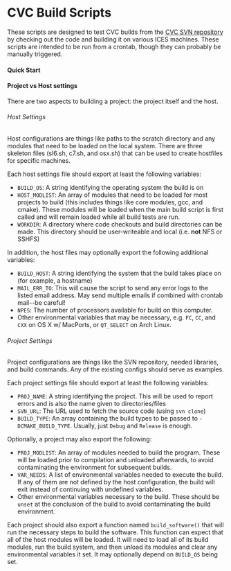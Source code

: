 # CVC Build Scripts

These scripts are designed to test CVC builds from the
[CVC SVN repository](https://svn.ices.utexas.edu/repos/cvc/trunk/) by checking
out the code and building it on various ICES machines. These scripts are
intended to be run from a crontab, though they can probably be manually
triggered.

#### Quick Start



#### Project vs Host settings

There are two aspects to building a project: the project itself and the host.

###### Host Settings

Host configurations are things like paths to the scratch directory and any
modules that need to be loaded on the local system. There are three skeleton
files (sl6.sh, c7.sh, and osx.sh) that can be used to create hostfiles for
specific machines.

Each host settings file should export at least the following variables:

* `BUILD_OS`: A string identifying the operating system the build is on
* `HOST_MODLIST`: An array of modules that need to be    loaded for most projects
to build (this includes things like core modules, gcc, and cmake). These
 modules will be loaded when the main build script is first called and will
 remain loaded while all build tests are run.
* `WORKDIR`: A directory where code checkouts and build directories can be made.
This directory should be user-writeable and local (i.e. **not** NFS or SSHFS)

In addition, the host files may optionally export the following additional variables:

* `BUILD_HOST`: A string identifying the system that the build takes place on
  (for example, a hostname)
* `MAIL_ERR_TO`: This will cause the script to send any error logs to the listed
   email address. May send multiple emails if combined with crontab mail--be careful!
* `NPES`: The number of processors available for build on this computer.
* Other environmental variables that may be necessary, e.g. `FC`, `CC`, and `CXX` on
  OS X w/ MacPorts, or `QT_SELECT` on Arch Linux.

###### Project Settings

Project configurations are things like the SVN repository, needed libraries,
and build commands. Any of the existing configs should serve as examples.

Each project settings file should export at least the following variables:

* `PROJ_NAME`: A string identifying the project. This will be used to report
   errors and is also the name given to directories/files
* `SVN_URL`: The URL used to fetch the source code (using `svn clone`)
* `BUILD_TYPE`: An array containing the build types to be passed to
  `-DCMAKE_BUILD_TYPE`. Usually, just `Debug` and `Release` is enough.

Optionally, a project may also export the following:

* `PROJ_MODLIST`: An array of modules needed to build the program. These will
  be loaded prior to compilation and unloaded afterwards, to avoid contaminating
  the environment for subsequent builds.
* `VAR_NEEDS`: A list of environmental variables needed to execute the build.
  If any of them are not defined by the host configuration, the build will exit
  instead of continuing with undefined variables.
* Other environmental variables necessary to the build. These should be `unset`
  at the conclusion of the build to avoid contaminating the build environment.

Each project should also export a function named `build_software()` that will
run the necessary steps to build the software. This function can expect that
all of the host modules will be loaded. It will need to load all of its build modules,
run the build system, and then unload its modules and clear any environmental variables
it set. It may optionally depend on `BUILD_OS` being set.
